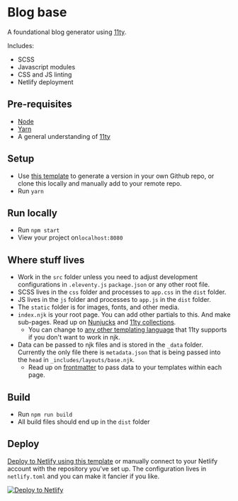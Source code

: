 # Blog base
A foundational blog generator using [11ty].

Includes:
* SCSS
* Javascript modules
* CSS and JS linting
* Netlify deployment

## Pre-requisites
* [Node]
* [Yarn]
* A general understanding of [11ty]

## Setup
* Use [this template][template] to generate a version in your own Github repo, or clone this locally and manually add to your remote repo.
* Run `yarn`

## Run locally
* Run `npm start`
* View your project on`localhost:8080`

## Where stuff lives
* Work in the `src` folder unless you need to adjust development configurations in `.eleventy.js` `package.json` or any other root file.
* SCSS lives in the `css` folder and processes to `app.css` in the `dist` folder.
* JS lives in the `js` folder and processes to `app.js` in the `dist` folder.
* The `static` folder is for images, fonts, and other media.
* `index.njk` is your root page. You can add other partials to this. And make sub-pages. Read up on [Nunjucks] and [11ty collections][collections].
  * You can change to [any other templating language][template-lang] that 11ty supports if you don't want to work in njk.
* Data can be passed to njk files and is stored in the `_data` folder. Currently the only file there is `metadata.json` that is being passed into the `head` in `_includes/layouts/base.njk`.
  * Read up on [frontmatter] to pass data to your templates within each page.

## Build
* Run `npm run build`
* All build files should end up in the `dist` folder

## Deploy
[Deploy to Netlify using this template][deploy-to-netlify] or manually connect to your Netlify account with the repository you've set up. The configuration lives in `netlify.toml` and you can make it fancier if you like.

[![Deploy to Netlify](https://www.netlify.com/img/deploy/button.svg)][deploy-to-netlify]

[11ty]: https://www.11ty.dev/
[Node]: https://nodejs.org/
[Yarn]: https://classic.yarnpkg.com/en/
[template]: https://github.com/enatario/eleventy-base/generate
[Nunjucks]: https://mozilla.github.io/nunjucks/
[collections]: https://www.11ty.dev/docs/collections/
[template-lang]: https://www.11ty.dev/docs/languages/
[frontmatter]: https://www.11ty.dev/docs/data-frontmatter/
[deploy-to-netlify]: https://app.netlify.com/start/deploy?repository=https://github.com/enatario/eleventy-base
